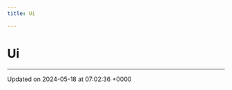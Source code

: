 ```yaml
---
title: Ui

---
```


# Ui








-------------------------------

Updated on 2024-05-18 at 07:02:36 +0000